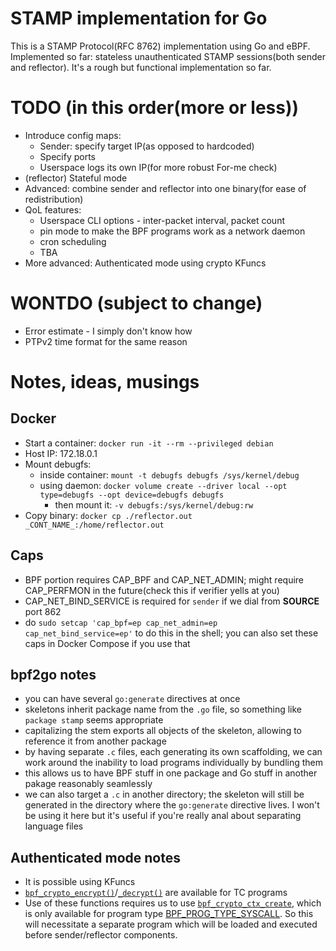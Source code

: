 # STAMP implementation for Go
This is a STAMP Protocol(RFC 8762) implementation using Go and eBPF. Implemented so far: stateless unauthenticated STAMP sessions(both sender and reflector). It's a rough but functional implementation so far.

# TODO (in this order(more or less))
- Introduce config maps:
  - Sender: specify target IP(as opposed to hardcoded)
  - Specify ports
  - Userspace logs its own IP(for more robust For-me check)
- (reflector) Stateful mode
- Advanced: combine sender and reflector into one binary(for ease of redistribution)
- QoL features: 
  - Userspace CLI options - inter-packet interval, packet count
  - pin mode to make the BPF programs work as a network daemon
  - cron scheduling
  - TBA
- More advanced: Authenticated mode using crypto KFuncs

# WONTDO (subject to change)
- Error estimate - I simply don't know how
- PTPv2 time format for the same reason

# Notes, ideas, musings

## Docker
- Start a container: `docker run -it --rm --privileged debian`
- Host IP: 172.18.0.1
- Mount debugfs:
  - inside container: `mount -t debugfs debugfs /sys/kernel/debug`
  - using daemon: `docker volume create --driver local --opt type=debugfs --opt device=debugfs debugfs` 
	- then mount it: `-v debugfs:/sys/kernel/debug:rw`
- Copy binary: `docker cp ./reflector.out _CONT_NAME_:/home/reflector.out`

## Caps
- BPF portion requires CAP_BPF and CAP_NET_ADMIN; might require CAP_PERFMON in the future(check this if verifier yells at you) 
- CAP_NET_BIND_SERVICE is required for `sender` if we dial from **SOURCE** port 862
- do `sudo setcap 'cap_bpf=ep cap_net_admin=ep cap_net_bind_service=ep'` to do this in the shell; you can also set these caps in Docker Compose if you use that

## bpf2go notes
- you can have several `go:generate` directives at once
- skeletons inherit package name from the `.go` file, so something like `package stamp` seems appropriate
- capitalizing the stem exports all objects of the skeleton, allowing to reference it from another package
- by having separate `.c` files, each generating its own scaffolding, we can work around the inability to load programs individually by bundling them
- this allows us to have BPF stuff in one package and Go stuff in another pakage reasonably seamlessly
- we can also target a `.c` in another directory; the skeleton will still be generated in the directory where the `go:generate` directive lives. I won't be using it here but it's useful if you're really anal about separating language files

## Authenticated mode notes
- It is possible using KFuncs
- [`bpf_crypto_encrypt()`](https://docs.ebpf.io/linux/kfuncs/bpf_crypto_encrypt/)/[`_decrypt()`](https://docs.ebpf.io/linux/kfuncs/bpf_crypto_decrypt/) are available for TC programs
- Use of these functions requires us to use [`bpf_crypto_ctx_create`](https://docs.ebpf.io/linux/kfuncs/bpf_crypto_ctx_create/), which is only available for program type [BPF_PROG_TYPE_SYSCALL](https://docs.ebpf.io/linux/program-type/BPF_PROG_TYPE_SYSCALL/). So this will necessitate a separate program which will be loaded and executed before sender/reflector components.
